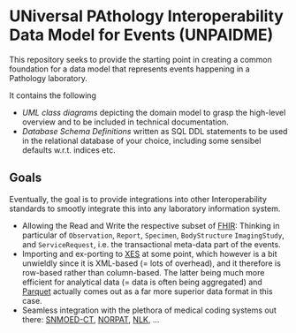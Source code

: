 # UNiversal PAthology Interoperability Data Model for Events (UNPAIDME)

This repository seeks to provide the starting point in creating a common foundation
for a data model that represents events happening in a Pathology laboratory.

It contains the following

- _UML class diagrams_ depicting the domain model to grasp the high-level overview and to be included in technical documentation.
- _Database Schema Definitions_ written as SQL DDL statements to be used in the relational database of your choice, including
some sensibel defaults w.r.t. indices etc.


## Goals 

Eventually, the goal is to provide integrations into other Interoperability standards to smootly integrate this 
into any laboratory information system.

- Allowing the Read and Write the respective subset of [FHIR](https://www.hl7.org/fhir/): Thinking
in particular of `Observation`, `Report`, `Specimen`, `BodyStructure` `ImagingStudy`, and `ServiceRequest`, i.e.
the transactional meta-data part of the events.
- Importing and ex-porting to [XES](http://www.xes-standard.org/) at some point, which however is a bit unwieldly
since it is XML-based (= lots of overhead), and it therefore is row-based rather than column-based. The latter
being much more efficient for analytical data (= data is often being aggregated) and [Parquet](https://parquet.apache.org/)
actually comes out as a far more superior data format in this case.
- Seamless integration with the plethora of medical coding systems out there: [SNMOED-CT](https://www.snomed.org/), 
[NORPAT](https://www.ehelse.no/standardisering/standarder/norsk-patologikodeverk), [NLK](https://www.ehelse.no/kodeverk-og-terminologi/Laboratoriekodeverk), ...
